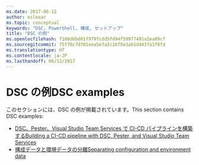 ```yaml
---
ms.date: 2017-06-12
author: eslesar
ms.topic: conceptual
keywords: "DSC, PowerShell, 構成, セットアップ"
title: "DSC の例"
ms.openlocfilehash: f106d6bd01f979fcdd5fd94f59977491a2ea09cf
ms.sourcegitcommit: 75f70c7df01eea5e7a2c16f9a3ab1dd437a1f8fd
ms.translationtype: HT
ms.contentlocale: ja-JP
ms.lasthandoff: 06/12/2017
---
```

# <a name="dsc-examples"></a><span data-ttu-id="b5334-103">DSC の例</span><span class="sxs-lookup"><span data-stu-id="b5334-103">DSC examples</span></span>

<span data-ttu-id="b5334-104">このセクションには、DSC の例が掲載されています。</span><span class="sxs-lookup"><span data-stu-id="b5334-104">This section contains DSC examples:</span></span>

- [<span data-ttu-id="b5334-105">DSC、Pester、Visual Studio Team Services で CI-CD パイプラインを構築する</span><span class="sxs-lookup"><span data-stu-id="b5334-105">Building a CI-CD pipeline with DSC, Pester, and Visual Studio Team Services</span></span>](dscCiCd.md)
- [<span data-ttu-id="b5334-106">構成データと環境データの分離</span><span class="sxs-lookup"><span data-stu-id="b5334-106">Separating configuration and environment data</span></span>](separatingEnvData.md)

